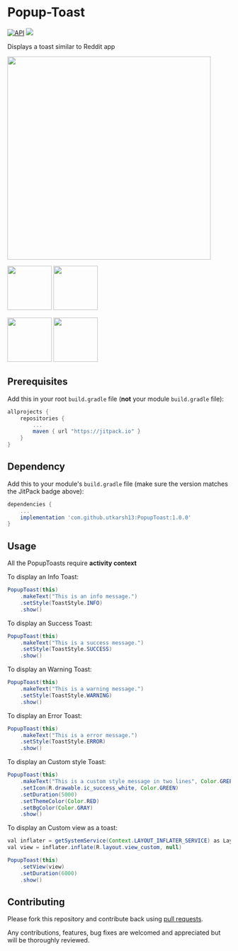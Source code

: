 # Popup-Toast

[![API](https://img.shields.io/badge/API-19%2B-blue.svg?style=flat)](https://android-arsenal.com/api?level=19)
[![](https://jitpack.io/v/utkarsh13/PopupToast.svg)](https://jitpack.io/#utkarsh13/PopupToast)

Displays a toast similar to Reddit app

<img src="https://user-images.githubusercontent.com/8288422/103168782-2d5a0f00-485c-11eb-9210-13035dbc8822.gif" height = "459">


<img src="https://user-images.githubusercontent.com/8288422/103168977-01d82400-485e-11eb-9322-fffc23e35a0e.png" height = "100"> <img src="https://user-images.githubusercontent.com/8288422/103168980-0ef51300-485e-11eb-8853-01528bda4b17.png" height = "100">

<img src="https://user-images.githubusercontent.com/8288422/103169037-7e6b0280-485e-11eb-9e88-e3b91bab25e5.png" height = "100"> <img src="https://user-images.githubusercontent.com/8288422/103169039-8034c600-485e-11eb-99a2-7c989e1dd311.png" height = "100">


## Prerequisites

Add this in your root `build.gradle` file (**not** your module `build.gradle` file):

```gradle
allprojects {
	repositories {
		...
		maven { url "https://jitpack.io" }
	}
}
```


## Dependency

Add this to your module's `build.gradle` file (make sure the version matches the JitPack badge above):

```gradle
dependencies {
	...
	implementation 'com.github.utkarsh13:PopupToast:1.0.0'
}
```

## Usage

All the PopupToasts require **activity context**

To display an Info Toast:

``` java
PopupToast(this)
    .makeText("This is an info message.")
    .setStyle(ToastStyle.INFO)
    .show()
```
To display an Success Toast:

``` java
PopupToast(this)
    .makeText("This is a success message.")
    .setStyle(ToastStyle.SUCCESS)
    .show()
```
To display an Warning Toast:

``` java
PopupToast(this)
    .makeText("This is a warning message.")
    .setStyle(ToastStyle.WARNING)
    .show()
```
To display an Error Toast:

``` java
PopupToast(this)
    .makeText("This is a error message.")
    .setStyle(ToastStyle.ERROR)
    .show()
```
To display an Custom style Toast:

``` java
PopupToast(this)
    .makeText("This is a custom style message in two lines", Color.GREEN)
    .setIcon(R.drawable.ic_success_white, Color.GREEN)
    .setDuration(5000)
    .setThemeColor(Color.RED)
    .setBgColor(Color.GRAY)
    .show()
```
To display an Custom view as a toast:

``` java
val inflater = getSystemService(Context.LAYOUT_INFLATER_SERVICE) as LayoutInflater
val view = inflater.inflate(R.layout.view_custom, null)

PopupToast(this)
    .setView(view)
    .setDuration(6000)
    .show()
```

## Contributing

Please fork this repository and contribute back using
[pull requests](https://github.com/utkarsh13/PopupToast/pulls).

Any contributions, features, bug fixes are welcomed and appreciated but will be thoroughly reviewed.
